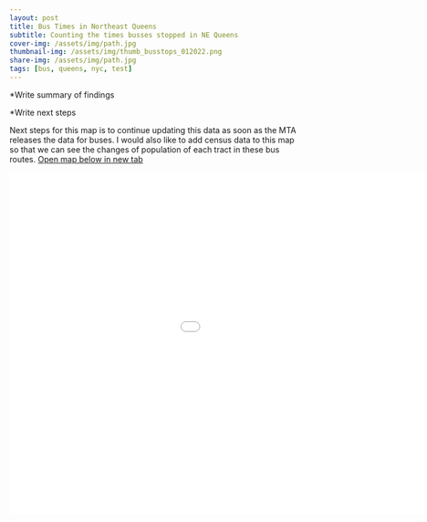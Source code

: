 ```yaml
---
layout: post
title: Bus Times in Northeast Queens
subtitle: Counting the times busses stopped in NE Queens
cover-img: /assets/img/path.jpg
thumbnail-img: /assets/img/thumb_busstops_012022.png
share-img: /assets/img/path.jpg
tags: [bus, queens, nyc, test]
---
```


*Write summary of findings


*Write next steps

Next steps for this map is to continue updating this data as soon as the MTA releases the data for buses. I would also like to add census data to this map so that we can see the changes of population of each tract in these bus routes.
[Open map below in new tab](https://marodr.github.io/indexbus)

<iframe src="/indexbus.html" height="600px" width="1200px" style="border:none;"> </iframe>

